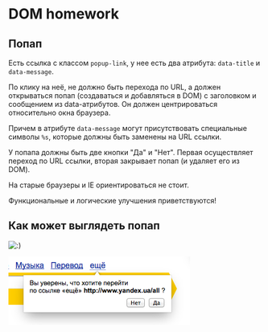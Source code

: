 DOM homework
======

Попап
------------

Есть ссылка с классом `popup-link`, у нее есть два атрибута: `data-title` и `data-message`.

По клику на неё, не должно быть перехода по URL, а должен открываться попап (создаваться и добавляться в DOM) с заголовком и сообщением из data-атрибутов. Он должен центрироваться относительно окна браузера.

Причем в атрибуте `data-message` могут присутствовать специальные символы `%s`, которые должны быть заменены на URL ссылки.

У попапа должны быть две кнопки "Да" и "Нет". Первая осуществляет переход по URL ссылки, вторая закрывает попап (и удаляет его из DOM).

На старые браузеры и IE ориентироваться не стоит.

Функциональные и логические улучшения приветствуются!


Как может выглядеть попап
------------------------
![:)](homework.png)

![:)](screen002.png)
